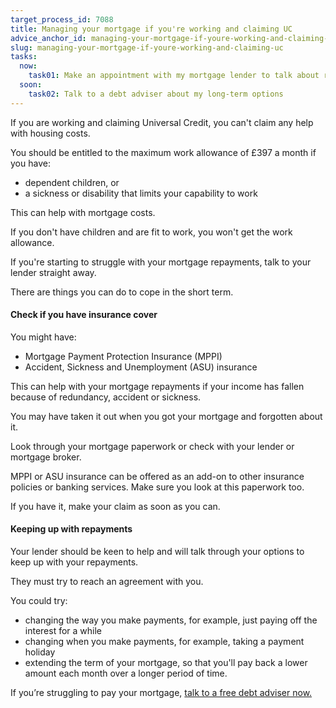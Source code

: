 ```yaml
---
target_process_id: 7088
title: Managing your mortgage if you're working and claiming UC
advice_anchor_id: managing-your-mortgage-if-youre-working-and-claiming-uc
slug: managing-your-mortgage-if-youre-working-and-claiming-uc
tasks:
  now:
    task01: Make an appointment with my mortgage lender to talk about repayment options
  soon:
    task02: Talk to a debt adviser about my long-term options
---
```

If you are working and claiming Universal Credit, you can't claim any help with housing costs.

You should be entitled to the maximum work allowance of £397 a month if you have:
* dependent children, or
* a sickness or disability that limits your capability to work

This can help with mortgage costs.

If you don't have children and are fit to work, you won't get the work allowance.

If you're starting to struggle with your mortgage repayments, talk to your lender straight away.

There are things you can do to cope in the short term.

#### Check if you have insurance cover
You might have:
*  Mortgage Payment Protection Insurance (MPPI)
*  Accident, Sickness and Unemployment (ASU) insurance

This can help with your mortgage repayments if your income has fallen because of redundancy, accident or sickness.

You may have taken it out when you got your mortgage and forgotten about it.

Look through your mortgage paperwork or check with your lender or mortgage broker.

MPPI or ASU insurance can be offered as an add-on to other insurance policies or banking services. Make sure you look at this paperwork too.

If you have it, make your claim as soon as you can.

####  Keeping up with repayments
Your lender should be keen to help and will talk through your options to keep up with your repayments.

They must try to reach an agreement with you.

You could try:
*  changing the way you make payments, for example, just paying off the interest for a while
*  changing when you make payments, for example, taking a payment holiday
*  extending the term of your mortgage, so that you'll pay back a lower amount each month over a longer period of time.

If you’re struggling to pay your mortgage, [talk to a free debt adviser now.](/en/tools/debt-advice-locator)
